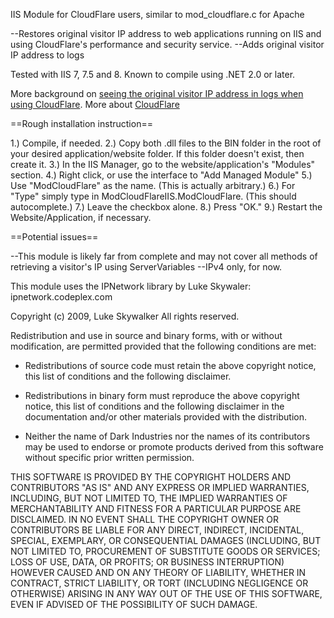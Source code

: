 IIS Module for CloudFlare users, similar to mod_cloudflare.c for Apache

--Restores original visitor IP address to web applications running on IIS and using CloudFlare's performance and security service.
--Adds original visitor IP address to logs

Tested with IIS 7, 7.5 and 8. Known to compile using .NET 2.0 or later.

More background on [seeing the original visitor IP address in logs when using CloudFlare](https://support.cloudflare.com/entries/22055137-why-do-my-server-logs-show-cloudflare-s-ips-using-cloudflare "CloudFlare"). More about [CloudFlare](https://www.cloudflare.com)

==Rough installation instruction==

1.) Compile, if needed.
2.) Copy both .dll files to the BIN folder in the root of your desired application/website folder. If this folder doesn't exist, then create it.
3.) In the IIS Manager, go to the website/application's "Modules" section.
4.) Right click, or use the interface to "Add Managed Module"
5.) Use "ModCloudFlare" as the name. (This is actually arbitrary.)
6.) For "Type" simply type in ModCloudFlareIIS.ModCloudFlare. (This should autocomplete.)
7.) Leave the checkbox alone.
8.) Press "OK."
9.) Restart the Website/Application, if necessary.

==Potential issues==

--This module is likely far from complete and may not cover all methods of retrieving a visitor's IP using ServerVariables
--IPv4 only, for now.


This module uses the IPNetwork library by Luke Skywaler: ipnetwork.codeplex.com

Copyright (c) 2009, Luke Skywalker
All rights reserved.

Redistribution and use in source and binary forms, with or without modification, are permitted provided that the following conditions are met:

* Redistributions of source code must retain the above copyright notice, this list of conditions and the following disclaimer.

* Redistributions in binary form must reproduce the above copyright notice, this list of conditions and the following disclaimer in the documentation and/or other materials provided with the distribution.

* Neither the name of Dark Industries nor the names of its contributors may be used to endorse or promote products derived from this software without specific prior written permission.

THIS SOFTWARE IS PROVIDED BY THE COPYRIGHT HOLDERS AND CONTRIBUTORS "AS IS" AND ANY EXPRESS OR IMPLIED WARRANTIES, INCLUDING, BUT NOT LIMITED TO, THE IMPLIED WARRANTIES OF MERCHANTABILITY AND FITNESS FOR A PARTICULAR PURPOSE ARE DISCLAIMED. IN NO EVENT SHALL THE COPYRIGHT OWNER OR CONTRIBUTORS BE LIABLE FOR ANY DIRECT, INDIRECT, INCIDENTAL, SPECIAL, EXEMPLARY, OR CONSEQUENTIAL DAMAGES (INCLUDING, BUT NOT LIMITED TO, PROCUREMENT OF SUBSTITUTE GOODS OR SERVICES; LOSS OF USE, DATA, OR PROFITS; OR BUSINESS INTERRUPTION) HOWEVER CAUSED AND ON ANY THEORY OF LIABILITY, WHETHER IN CONTRACT, STRICT LIABILITY, OR TORT (INCLUDING NEGLIGENCE OR OTHERWISE) ARISING IN ANY WAY OUT OF THE USE OF THIS SOFTWARE, EVEN IF ADVISED OF THE POSSIBILITY OF SUCH DAMAGE.

